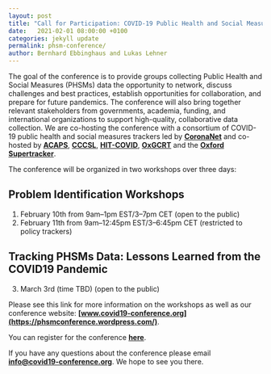```yaml
---
layout: post
title: "Call for Participation: COVID-19 Public Health and Social Measures (PHSMs) Data Coverage Conference"
date:   2021-02-01 08:00:00 +0100
categories: jekyll update
permalink: phsm-conference/
author: Bernhard Ebbinghaus and Lukas Lehner
---
```


The goal of the conference is to provide groups collecting Public Health and Social Measures (PHSMs) data the opportunity to  network, discuss challenges and best practices, establish opportunities for collaboration, and prepare for future pandemics. The conference will also bring together relevant stakeholders from governments, academia, funding, and international organizations to support high-quality, collaborative data collection. We are co-hosting the conference with a consortium of COVID-19 public health and social measures trackers led by **[CoronaNet](https://www.coronanet-project.org/)** and co-hosted by **[ACAPS](https://www.acaps.org/covid-19-government-measures-dataset)**, **[CCCSL](http://covid19-interventions.com/CCCSLgraph/)**, **[HIT-COVID](https://akuko.io/post/covid-intervention-tracking)**, **[OxGCRT](https://www.bsg.ox.ac.uk/covidtracker)** and the **[Oxford Supertracker](https://supertracker.spi.ox.ac.uk/)**.
 
The conference will be organized in two workshops over three days: 
 
## Problem Identification Workshops
1. February 10th from 9am–1pm EST/3–7pm CET (open to the public)
2. February 11th from 9am–12:45pm EST/3–6:45pm CET (restricted to policy trackers)
 
## Tracking PHSMs Data: Lessons Learned from the COVID19 Pandemic
3. March 3rd (time TBD) (open to the public)

Please see this link for more information on the workshops as well as our conference website: **[www.covid19-conference.org](https://phsmconference.wordpress.com/)**.
 
You can register for the conference **[here](https://eu.jotform.com/form/210176154664353)**.
 
If you have any questions about the conference please email **[info@covid19-conference.org](mailto:info@covid19-conference.org)**. We hope to see you there.

